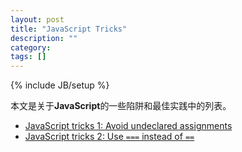 ```yaml
---
layout: post
title: "JavaScript Tricks"
description: ""
category: 
tags: []
---
```

{% include JB/setup %}

本文是关于**JavaScript**的一些陷阱和最佳实践中的列表。

* [JavaScript tricks 1: Avoid undeclared assignments](http://localhost.dev.activenetwork.com:4000/frontend/javascript/tricks/2015/01/30/javascript-tricks-tips-and-best-practices/)
* [JavaScript tricks 2: Use `===` instead of `==`]()
